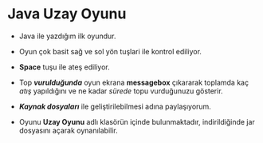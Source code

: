 # Java Uzay Oyunu

* Java ile yazdığım ilk oyundur.

* Oyun çok basit sağ ve sol yön tuşlari ile kontrol ediliyor.

* **Space** tuşu ile ateş ediliyor. 

* Top **_vurulduğunda_** oyun ekrana **messagebox** çıkararak toplamda kaç *atış* yapıldığını ve ne kadar *sürede* topu vurduğunuzu gösterir.

* **_Kaynak dosyaları_** ile geliştirilebilmesi adına paylaşıyorum.

* Oyunu **Uzay Oyunu** adlı klasörün içinde bulunmaktadır, indirildiğinde jar dosyasını açarak oynanılabilir.
